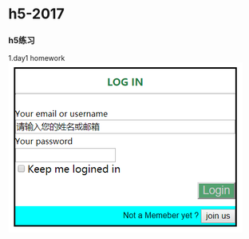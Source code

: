 # h5-2017
### h5练习
1.day1 homework<br />
![](https://github.com/AttackXiaoJinJin/h5-2017/blob/master/S1-html/unit1/images/homework1.PNG)
